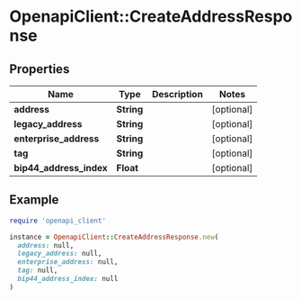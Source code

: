 # OpenapiClient::CreateAddressResponse

## Properties

| Name | Type | Description | Notes |
| ---- | ---- | ----------- | ----- |
| **address** | **String** |  | [optional] |
| **legacy_address** | **String** |  | [optional] |
| **enterprise_address** | **String** |  | [optional] |
| **tag** | **String** |  | [optional] |
| **bip44_address_index** | **Float** |  | [optional] |

## Example

```ruby
require 'openapi_client'

instance = OpenapiClient::CreateAddressResponse.new(
  address: null,
  legacy_address: null,
  enterprise_address: null,
  tag: null,
  bip44_address_index: null
)
```

